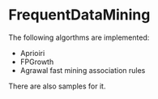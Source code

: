 # FrequentDataMining

The following algorthms are implemented:
* Aprioiri
* FPGrowth
* Agrawal fast mining association rules

There are also samples for it.

